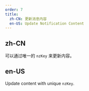 ```yaml
---
order: 7
title:
  zh-CN: 更新消息内容
  en-US: Update Notification Content
---
```


## zh-CN

可以通过唯一的 `nzKey` 来更新内容。

## en-US

Update content with unique `nzKey`.

